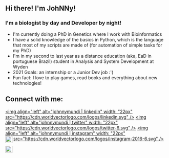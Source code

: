 ## Hi there! I'm JohNNy!

### I'm a biologist by day and Developer by night!

- I'm currently doing a PhD in Genetics where I work with Bioinformatics
- I have a solid knowledge of the basics in Python, which is the language that most of my scripts are made of (for automation of simple tasks for my PhD)
- I'm in my second to last year as a distance education (aka, EaD in portuguese Brazil) student in Analysis and System Development at Wyden
- 2021 Goals: an internship or a Junior Dev job :'(
- Fun fact: I love to play games, read books and everything about new technologies!

## Connect with me:

[<img align="left" alt="johnnymundi | linkedin" width: "22px" src="https://cdn.worldvectorlogo.com/logos/linkedin.svg" />][linkedin]
[<img align="left" alt="johnnymundi | twitter" width: "22px" src="https://cdn.worldvectorlogo.com/logos/twitter-6.svg" />][twitter]
[<img align="left" alt="johnnymundi | instagram" width: "22px" src="https://cdn.worldvectorlogo.com/logos/instagram-2016-6.svg" />][instagram]
[<img align="left" alt="codeSTACKr | Twitter" width="22px" src="https://cdn.worldvectorlogo.com/logos/facebook-3.svg" />][twitter]

[<img align="left" alt="codeSTACKr | Twitter" width="22px" src="https://cdn.jsdelivr.net/npm/simple-icons@v3/icons/twitter.svg" />][twitter]

<br/>
<br/>

[twitter]: https://twitter.com/johnnymundi
[linkedin]: https://linkedin.com/in/johnny-sousa-487435a8/
[instagram]: https://www.instagram.com/johnnysf/
[facebook]: https://www.facebook.com/johnnymundi/
